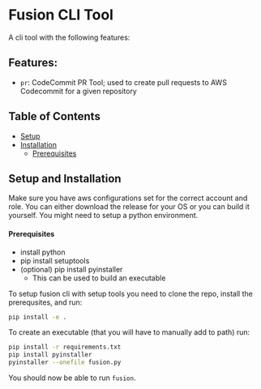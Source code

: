 # Fusion CLI Tool 
A cli tool with the following features:

## Features:
- `pr`: CodeCommit PR Tool; used to create pull requests to AWS Codecommit for a given repository

## Table of Contents
- [Setup](#setup)
- [Installation](#installation)
    - [Prerequisites](#prerequisites)

## Setup and Installation
Make sure you have aws configurations set for the correct account and role. You can either download the release for your OS or you can build it yourself. You might need to setup a python environment.

#### Prerequisites
- install python
- pip install setuptools
- (optional) pip install pyinstaller
  - This can be used to build an executable

To setup fusion cli with setup tools you need to clone the repo, install the prerequsites, and run:
```bash
pip install -e .
```

To create an executable (that you will have to manually add to path) run:
```bash
pip install -r requirements.txt
pip install pyinstaller
pyinstaller --onefile fusion.py 
```

You should now be able to run `fusion`.